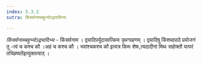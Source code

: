 ```yaml
---
index: 5.3.2
sutra: किंसर्वनामबहुभ्योऽद्व्यादिभ्यः

---
```

_किंसर्वनामबहुभ्योऽद्व्यादिभ्यः_ - किंसर्वनाम । द्व्यादिपर्युदासात्किमः पृथग्ग्रहणम् । द्व्यादिषु किंशब्दपाठे प्रयोजनं तु -त्वं च कश्च कौ ।अहं च कश्च कौ । भवांश्चकश्च कौ इत्यत्र किमः शेषः,त्यदादीनां मिथः सहोक्तौ यत्परं तच्छिष्यते॑इत्युक्तत्वात् ।
